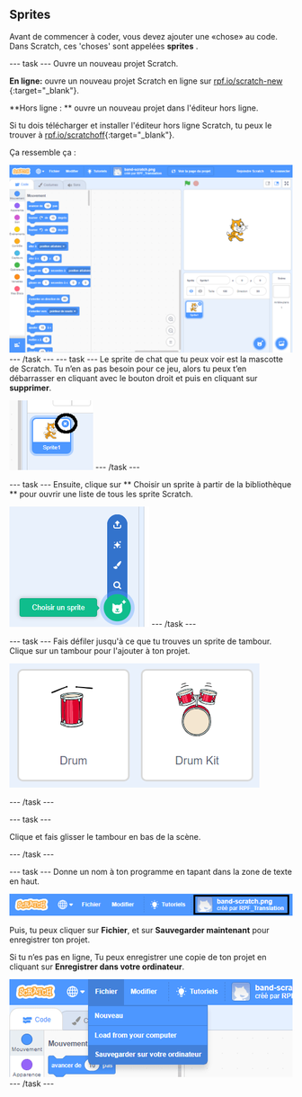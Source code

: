 ## Sprites

Avant de commencer à coder, vous devez ajouter une «chose» au code. Dans Scratch, ces 'choses' sont appelées **sprites** .

\--- task \--- Ouvre un nouveau projet Scratch.

**En ligne:** ouvre un nouveau projet Scratch en ligne sur [rpf.io/scratch-new](http://rpf.io/scratch-new) {:target="_blank"}.

**Hors ligne : ** ouvre un nouveau projet dans l'éditeur hors ligne.

Si tu dois télécharger et installer l'éditeur hors ligne Scratch, tu peux le trouver à [rpf.io/scratchoff](http://rpf.io/scratchoff){:target="_blank"}.

Ça ressemble ça :

![screenshot](images/band-scratch.png) \--- /task \--- \--- task \--- Le sprite de chat que tu peux voir est la mascotte de Scratch. Tu n’en as pas besoin pour ce jeu, alors tu peux t’en débarrasser en cliquant avec le bouton droit et puis en cliquant sur **supprimer**.

![capture d'écran](images/band-delete-annotated.png) \--- /task \---

\--- task \--- Ensuite, clique sur ** Choisir un sprite à partir de la bibliothèque ** pour ouvrir une liste de tous les sprite Scratch.

![screenshot](images/band-sprite-library.png) \--- /task \---

\--- task \--- Fais défiler jusqu'à ce que tu trouves un sprite de tambour. Clique sur un tambour pour l'ajouter à ton projet.

![screenshot](images/band-sprite-drum.png)

\--- /task \---

\--- task \---

Clique et fais glisser le tambour en bas de la scène.

\--- /task \---

\--- task \--- Donne un nom à ton programme en tapant dans la zone de texte en haut.

![nom](images/band-name-annotated.png)

Puis, tu peux cliquer sur **Fichier**, et sur **Sauvegarder maintenant** pour enregistrer ton projet.

Si tu n’es pas en ligne, Tu peux enregistrer une copie de ton projet en cliquant sur **Enregistrer dans votre ordinateur**.

![capture d'écran](images/band-save.png) \--- /task \---